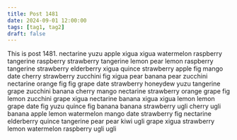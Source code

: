 ```yaml
---
title: Post 1481
date: 2024-09-01 12:00:00
tags: [tag1, tag2]
draft: false
---
```

This is post 1481.
nectarine
yuzu
apple
xigua
xigua
watermelon
raspberry
tangerine
raspberry
strawberry
tangerine
lemon
pear
lemon
raspberry
tangerine
strawberry
elderberry
xigua
quince
strawberry
apple
fig
mango
date
cherry
strawberry
zucchini
fig
xigua
pear
banana
pear
zucchini
nectarine
orange
fig
fig
grape
date
strawberry
honeydew
yuzu
tangerine
grape
zucchini
banana
cherry
mango
nectarine
strawberry
orange
grape
fig
lemon
zucchini
grape
xigua
nectarine
banana
xigua
xigua
lemon
lemon
grape
date
fig
yuzu
quince
fig
banana
banana
strawberry
ugli
cherry
ugli
banana
apple
lemon
watermelon
mango
date
strawberry
fig
nectarine
elderberry
quince
tangerine
pear
pear
kiwi
ugli
grape
xigua
strawberry
lemon
watermelon
raspberry
ugli
ugli
